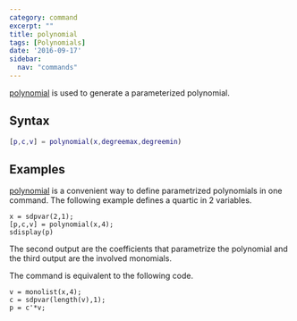 ```yaml
---
category: command
excerpt: ""
title: polynomial
tags: [Polynomials]
date: '2016-09-17'
sidebar:
  nav: "commands"
---
```


[polynomial](/command/polynomial) is used to generate a parameterized polynomial.

## Syntax  

````matlab
[p,c,v] = polynomial(x,degreemax,degreemin)
````

## Examples
[polynomial](/command/polynomial) is a convenient way to define parametrized polynomials in one command. The following example defines a quartic in 2 variables.
````matlabb
x = sdpvar(2,1);
[p,c,v] = polynomial(x,4);
sdisplay(p)
````

The second output are the coefficients that parametrize the polynomial and the third output are the involved monomials.

The command is equivalent to the following code.
````matlabb
v = monolist(x,4);
c = sdpvar(length(v),1);
p = c'*v;
````
